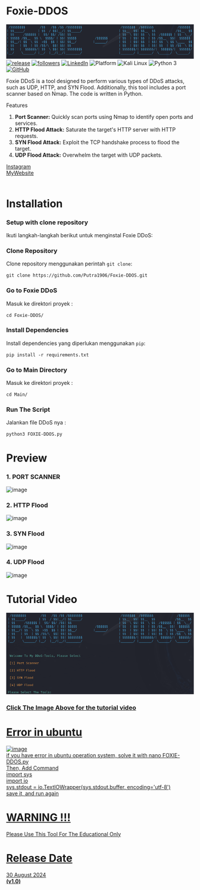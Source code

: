 # Foxie-DDOS
<img src=img/Tittle.png> <br>
[![release](https://img.shields.io/badge/release-v1.0-blue)]()
[![followers](https://img.shields.io/badge/follow-7-blue)](https://github.com/Putra1906)
[![LinkedIn](https://img.shields.io/badge/Follow_on_LinkedIn-blue?logo=linkedin)](https://www.linkedin.com/in/putra-alpa-omega-bangun-18222b241/)
![Platform](https://img.shields.io/badge/platform-Linux-blue?logo=linux&logoColor=white)
![Kali Linux](https://img.shields.io/badge/Kali_Linux-blue)
![Python 3](https://img.shields.io/badge/Python-3-blue?logo=python&logoColor=white)
[![GitHub](https://img.shields.io/badge/GitHub-Profile-black?logo=github)](https://github.com/Putra1906)

Foxie DDoS is a tool designed to perform various types of DDoS attacks, such as UDP, HTTP, and SYN Flood. Additionally, this tool includes a port scanner based on Nmap. The code is written in Python.

Features <br>
1. <b>Port Scanner:</b> Quickly scan ports using Nmap to identify open ports and services.<br>
2. <b>HTTP Flood Attack:</b> Saturate the target's HTTP server with HTTP requests. <br>
3. <b>SYN Flood Attack:</b> Exploit the TCP handshake process to flood the target. <br>
4. <b>UDP Flood Attack:</b> Overwhelm the target with UDP packets. <br>









[Instagram](https://www.instagram.com/ptraalpha_/) <br>
[MyWebsite](https://66c72be4361cdf0c6be6b1a4--portfolioputra.netlify.app/) <br>
<br>


# Installation
### Setup with clone repository

Ikuti langkah-langkah berikut untuk menginstal Foxie DDoS:

### Clone Repository

Clone repository menggunakan perintah `git clone`:

    git clone https://github.com/Putra1906/Foxie-DDOS.git

### Go to Foxie DDoS

Masuk ke direktori proyek :

    cd Foxie-DDOS/

### Install Dependencies

Install dependencies yang diperlukan menggunakan `pip`:

    pip install -r requirements.txt

### Go to Main Directory

Masuk ke direktori proyek :

    cd Main/

### Run The Script

Jalankan file DDoS nya :

    python3 FOXIE-DDOS.py

# Preview
### 1. PORT SCANNER
![image](https://github.com/user-attachments/assets/b1758c37-b8a9-4982-8417-530439bcbff7) <br>
### 2. HTTP Flood
![image](https://github.com/user-attachments/assets/45ac2c61-499a-4aac-9358-f5832118317a) <br>
### 3. SYN Flood
![image](https://github.com/user-attachments/assets/e273de18-0771-4f21-89ab-ea1e8dd26e49) <br>
### 4. UDP Flood
![image](https://github.com/user-attachments/assets/03bae9d6-2453-4917-bed5-d8c8acd278d3) <br>



# Tutorial Video
<a href="https://drive.google.com/file/d/1DVPE_P6OCKWmsvDFC5_OKjTCtbSd6RVQ/view?usp=sharing"><img src="img/Video Tittle.png"> <br>
### Click The Image Above for the tutorial video

# Error in ubuntu
![image](https://github.com/user-attachments/assets/a79b08ac-effe-4bca-bba6-21ea51e0b863) <br>
if you have error in ubuntu operation system, solve it with nano FOXIE-DDOS.py <br>
Then, Add Command <br>
import sys <br>
import io <br>
sys.stdout = io.TextIOWrapper(sys.stdout.buffer, encoding='utf-8') <br>
save it, and run again

# WARNING !!!
Please Use This Tool For The Educational Only

# Release Date
30 August 2024 <br> 
<b>(v1.0)</b>


